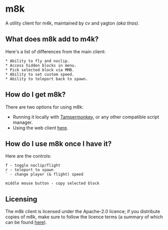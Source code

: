 # m8k
A utility client for m4k, maintained by cv and yagton *(aka tlras)*.

## What does m8k add to m4k?
Here's a list of differences from the main client:
```
* Ability to fly and noclip.
* Access hidden blocks in menu.
* Pick selected block via MMB.
* Ability to set custom speed.
* Ability to teleport back to spawn.
```

## How do I get m8k?
There are two options for using m8k:
* Running it locally with [Tampermonkey](https://www.tampermonkey.net/), or any other compatible script manager.
* Using the web client [here](https://tlras.github.io/m8kweb/).

## How do I use m8k once I have it?
Here are the controls:
```
f - toggle noclip/flight
r - teleport to spawn
` - change player (& flight) speed

middle mouse button - copy selected block
```

## Licensing
The m8k client is licensed under the Apache-2.0 licence; if you distribute copies of m8k, make sure to follow the licence terms (a summary of which can be found [here](https://tldrlegal.com/license/apache-license-2.0-%28apache-2.0%29)).

